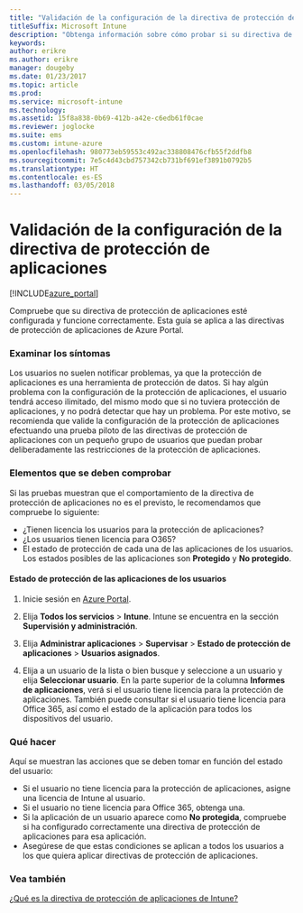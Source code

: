 ```yaml
---
title: "Validación de la configuración de la directiva de protección de aplicaciones"
titleSuffix: Microsoft Intune
description: "Obtenga información sobre cómo probar si su directiva de protección de aplicaciones está configurada y funciona correctamente."
keywords: 
author: erikre
ms.author: erikre
manager: dougeby
ms.date: 01/23/2017
ms.topic: article
ms.prod: 
ms.service: microsoft-intune
ms.technology: 
ms.assetid: 15f8a838-0b69-412b-a42e-c6edb61f0cae
ms.reviewer: joglocke
ms.suite: ems
ms.custom: intune-azure
ms.openlocfilehash: 980773eb59553c492ac338808476cfb55f2ddfb8
ms.sourcegitcommit: 7e5c4d43cbd757342cb731bf691ef3891b0792b5
ms.translationtype: HT
ms.contentlocale: es-ES
ms.lasthandoff: 03/05/2018
---
```

# <a name="how-to-validate-your-app-protection-policy-setup"></a>Validación de la configuración de la directiva de protección de aplicaciones

[!INCLUDE[azure_portal](./includes/azure_portal.md)]


Compruebe que su directiva de protección de aplicaciones esté configurada y funcione correctamente. Esta guía se aplica a las directivas de protección de aplicaciones de Azure Portal.

### <a name="checking-for-symptoms"></a>Examinar los síntomas
Los usuarios no suelen notificar problemas, ya que la protección de aplicaciones es una herramienta de protección de datos. Si hay algún problema con la configuración de la protección de aplicaciones, el usuario tendrá acceso ilimitado, del mismo modo que si no tuviera protección de aplicaciones, y no podrá detectar que hay un problema. Por este motivo, se recomienda que valide la configuración de la protección de aplicaciones efectuando una prueba piloto de las directivas de protección de aplicaciones con un pequeño grupo de usuarios que puedan probar deliberadamente las restricciones de la protección de aplicaciones.


### <a name="what-to-check"></a>Elementos que se deben comprobar

Si las pruebas muestran que el comportamiento de la directiva de protección de aplicaciones no es el previsto, le recomendamos que compruebe lo siguiente:

- ¿Tienen licencia los usuarios para la protección de aplicaciones?
- ¿Los usuarios tienen licencia para O365?
- El estado de protección de cada una de las aplicaciones de los usuarios. Los estados posibles de las aplicaciones son **Protegido** y **No protegido**.

#### <a name="user-app-protection-status"></a>Estado de protección de las aplicaciones de los usuarios
1. Inicie sesión en [Azure Portal](https://portal.azure.com).
2. Elija **Todos los servicios** > **Intune**. Intune se encuentra en la sección **Supervisión y administración**.
1. Elija **Administrar aplicaciones** > **Supervisar** >  **Estado de protección de aplicaciones** > **Usuarios asignados**.

2. Elija a un usuario de la lista o bien busque y seleccione a un usuario y elija **Seleccionar usuario**. En la parte superior de la columna **Informes de aplicaciones**, verá si el usuario tiene licencia para la protección de aplicaciones. También puede consultar si el usuario tiene licencia para Office 365, así como el estado de la aplicación para todos los dispositivos del usuario.



### <a name="what-to-do"></a>Qué hacer
Aquí se muestran las acciones que se deben tomar en función del estado del usuario:

- Si el usuario no tiene licencia para la protección de aplicaciones, asigne una licencia de Intune al usuario.
- Si el usuario no tiene licencia para Office 365, obtenga una.
- Si la aplicación de un usuario aparece como **No protegida**, compruebe si ha configurado correctamente una directiva de protección de aplicaciones para esa aplicación.
- Asegúrese de que estas condiciones se aplican a todos los usuarios a los que quiera aplicar directivas de protección de aplicaciones.

### <a name="see-also"></a>Vea también

[¿Qué es la directiva de protección de aplicaciones de Intune?](app-protection-policies.md)
